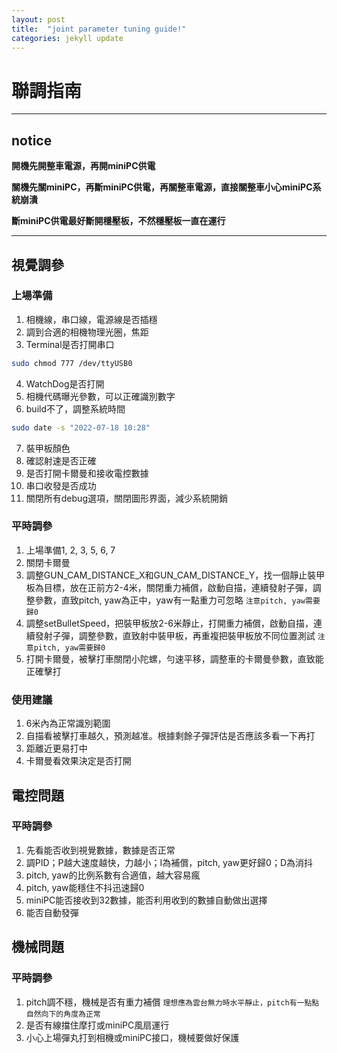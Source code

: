 ```yaml
---
layout: post
title:  "joint parameter tuning guide!"
categories: jekyll update
---
```


# 聯調指南

---

## **notice**

**開機先開整車電源，再開miniPC供電**

**關機先關miniPC，再斷miniPC供電，再關整車電源，直接關整車小心miniPC系統崩潰**

**斷miniPC供電最好斷開穩壓板，不然穩壓板一直在運行**

---

## 視覺調參

### 上場準備
1. 相機線，串口線，電源線是否插穩
2. 調到合適的相機物理光圈，焦距
3. Terminal是否打開串口
```bash
sudo chmod 777 /dev/ttyUSB0
```
4. WatchDog是否打開
5. 相機代碼曝光參數，可以正確識別數字
6. build不了，調整系統時間
```bash
sudo date -s "2022-07-18 10:28"
```
7. 裝甲板顏色
8. 確認射速是否正確
9. 是否打開卡爾曼和接收電控數據
10. 串口收發是否成功
11. 關閉所有debug選項，關閉圖形界面，減少系統開銷

### 平時調參
1. 上場準備1, 2, 3, 5, 6, 7
2. 關閉卡爾曼
3. 調整GUN_CAM_DISTANCE_X和GUN_CAM_DISTANCE_Y，找一個靜止裝甲板為目標，放在正前方2-4米，關閉重力補償，啟動自描，連續發射子彈，調整參數，直致pitch, yaw為正中，yaw有一點重力可忽略 `注意pitch, yaw需要歸0`
4. 調整setBulletSpeed，把裝甲板放2-6米靜止，打開重力補償，啟動自描，連續發射子彈，調整參數，直致射中裝甲板，再重複把裝甲板放不同位置測試 `注意pitch, yaw需要歸0`
5. 打開卡爾曼，被擊打車關閉小陀螺，勻速平移，調整車的卡爾曼參數，直致能正確擊打

### 使用建議
1. 6米內為正常識別範圍
2. 自描看被擊打車越久，預測越准。根據剩餘子彈評估是否應該多看一下再打
3. 距離近更易打中
4. 卡爾曼看效果決定是否打開

## 電控問題

### 平時調參
1. 先看能否收到視覺數據，數據是否正常
2. 調PID；P越大速度越快，力越小；I為補償，pitch, yaw更好歸0；D為消抖
3. pitch, yaw的比例系數有合適值，越大容易瘋
4. pitch, yaw能穩住不抖迅速歸0
5. miniPC能否接收到32數據，能否利用收到的數據自動做出選擇
6. 能否自動發彈

## 機械問題

### 平時調參
1. pitch調不穩，機械是否有重力補償 `理想應為雲台無力時水平靜止，pitch有一點點自然向下的角度為正常`
2. 是否有線擋住摩打或miniPC風扇運行
3. 小心上場彈丸打到相機或miniPC接口，機械要做好保護